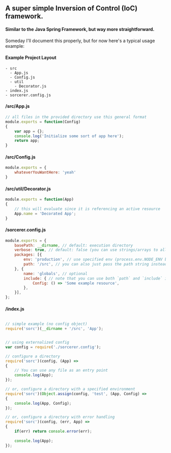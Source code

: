 ## A super simple Inversion of Control (IoC) framework.
#### Similar to the Java Spring Framework, but way more straightforward.

Someday I'll document this properly, but for now here's a typical usage example:

#### Example Project Layout
```
- src
  - App.js
  - Config.js
  - util
    - Decorator.js
- index.js
- sorcerer.config.js
```

#### /src/App.js
```js
// all files in the provided directory use this general format
module.exports = function(Config)
{
	var app = {};
	console.log('Initialize some sort of app here');
	return app;
}
```

#### /src/Config.js
```js
module.exports = {
	whateverYouWantHere: 'yeah'
}
```

#### /src/util/Decorator.js
```js
module.exports = function(App)
{
	// this will evaluate since it is referencing an active resource
	App.name = 'Decorated App';
}
```

#### /sorcerer.config.js
```js
module.exports = {
	basePath: __dirname, // default: execution directory
	verbose: true, // default: false (you can use strings/arrays to allow verbosity in specific environments)
	packages: [{
		env: 'production', // use specified env (process.env.NODE_ENV by default)
		path: '/src', // you can also just pass the path string instead of a config object
	}, {
		name: 'globals', // optional
		include: { // note that you can use both `path` and `include` in the same package
			Config: () => 'Some example resource',
		},
	}],
};
```

#### /index.js
```js

// simple example (no config object)
require('sorc')(__dirname + '/src', 'App');


// using externalized config
var config = require('./sorcerer.config');

// configure a directory
require('sorc')(config, (App) =>
{
	// You can use any file as an entry point
	console.log(App);
});

// or, configure a directory with a specified environment
require('sorc')(Object.assign(config, 'test', (App, Config) =>
{
	console.log(App, Config);
});

// or, configure a directory with error handling
require('sorc')(config, (err, App) =>
{
	if(err) return console.error(err);
	
	console.log(App);
});
```